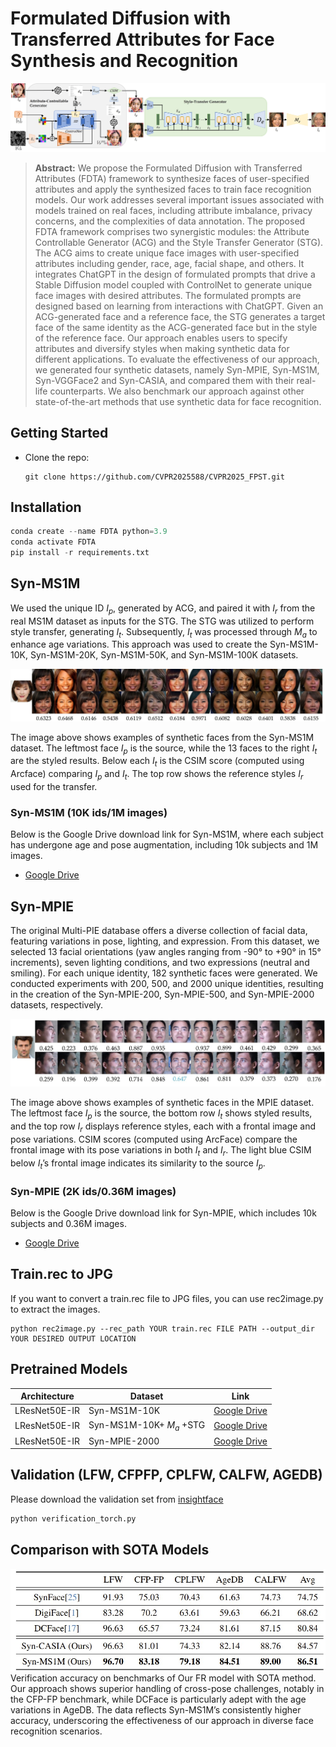 # Formulated Diffusion with Transferred Attributes for Face Synthesis and Recognition
![workflow.png](workflow6.jpg)
> **Abstract:** We propose the Formulated Diffusion with Transferred Attributes (FDTA) framework to synthesize faces of user-specified attributes and apply the synthesized faces to train face recognition models. Our work addresses several important issues associated with models trained on real faces, including attribute imbalance, privacy concerns, and the complexities of data annotation. The proposed FDTA framework comprises two synergistic modules: the Attribute Controllable Generator (ACG) and the Style Transfer Generator (STG). The ACG aims to create unique face images with user-specified attributes including gender, race, age, facial shape, and others. It integrates ChatGPT in the design of formulated prompts that drive a Stable Diffusion model coupled with ControlNet to generate unique face images with desired attributes. The formulated prompts are designed based on learning from interactions with ChatGPT. Given an ACG-generated face and a reference face, the STG generates a target face of the same identity as the ACG-generated face but in the style of the reference face. Our approach enables users to specify attributes and diversify styles when making synthetic data for different applications. To evaluate the effectiveness of our approach, we generated four synthetic datasets, namely Syn-MPIE, Syn-MS1M, Syn-VGGFace2 and Syn-CASIA, and compared them with their real-life counterparts. We also benchmark our approach against other state-of-the-art methods that use synthetic data for face recognition.
>
> 
## Getting Started
- Clone the repo:
    ```
    git clone https://github.com/CVPR2025588/CVPR2025_FPST.git
    ```
## Installation
```python
conda create --name FDTA python=3.9
conda activate FDTA
pip install -r requirements.txt
```
## Syn-MS1M 
We used the unique ID $I_p$, generated by ACG, and paired it with $I_r$ from the real MS1M dataset as inputs for the STG. The STG was utilized to perform style transfer, generating $I_t$. Subsequently, $I_t$ was processed through $M_a$ to enhance age variations. This approach was used to create the Syn-MS1M-10K, Syn-MS1M-20K, Syn-MS1M-50K, and Syn-MS1M-100K datasets.

![ms1m_sample.jpg](ms1m_sample.jpg)

The image above shows examples of synthetic faces from the Syn-MS1M dataset. The leftmost face $I_p$ is the source, while the 13 faces to the right $I_t$ are the styled results. Below each $I_t$ is the CSIM score (computed using Arcface) comparing $I_p$ and $I_t$. The top row shows the reference styles $I_r$ used for the transfer.

### Syn-MS1M (10K ids/1M images)
Below is the Google Drive download link for Syn-MS1M, where each subject has undergone age and pose augmentation, including 10k subjects and 1M images.
- [Google Drive](https://drive.google.com/drive/folders/1TN_FftxXr_IP0iqsnu11itPGpCyfpYTo?usp=sharing)

## Syn-MPIE 
The original Multi-PIE database offers a diverse collection of facial data, featuring variations in pose, lighting, and expression. From this dataset, we selected 13 facial orientations (yaw angles ranging from -90° to +90° in 15° increments), seven lighting conditions, and two expressions (neutral and smiling). For each unique identity, 182 synthetic faces were generated. We conducted experiments with 200, 500, and 2000 unique identities, resulting in the creation of the Syn-MPIE-200, Syn-MPIE-500, and Syn-MPIE-2000 datasets, respectively.

![mpie_sample.jpg](mpie_sample.jpg)

The image above shows examples of synthetic faces in the MPIE dataset. The leftmost face $I_p$ is the source, the bottom row $I_t$ shows styled results, and the top row $I_r$ displays reference styles, each with a frontal image and pose variations. CSIM scores (computed using ArcFace) compare the frontal image with its pose variations in both $I_t$ and $I_r$. The light blue CSIM below $I_t$’s frontal image indicates its similarity to the source $I_p$.

### Syn-MPIE (2K ids/0.36M images)
Below is the Google Drive download link for Syn-MPIE, which includes 10k subjects and 0.36M images.
- [Google Drive](https://drive.google.com/drive/folders/1NQgHm_CM7zgnXtq_Vs5K6Y3s3zmEu8ZT?usp=sharing)

## Train.rec to JPG  
If you want to convert a train.rec file to JPG files, you can use rec2image.py to extract the images.

```
python rec2image.py --rec_path YOUR train.rec FILE PATH --output_dir YOUR DESIRED OUTPUT LOCATION
```

## Pretrained Models
| Architecture | Dataset      | Link
|--------------|--------------|-----------|
| LResNet50E-IR          | Syn-MS1M-10K | [Google Drive](https://drive.google.com/drive/folders/1TIBF4dSXZeTUSshphV7YiV7E-OkdMYYV?usp=sharing) |
| LResNet50E-IR          | Syn-MS1M-10K+ $M_a$ +STG | [Google Drive](https://drive.google.com/drive/folders/170Ympy3Ko_SaRtvhoB1kH4kMqOBFPja7?usp=sharing) |
| LResNet50E-IR          | Syn-MPIE-2000 | [Google Drive](https://drive.google.com/file/d/1MPU8gNiK9E1sBe_p6kLj4juPMR4o_nQF/view?usp=sharing) |

## Validation (LFW, CFPFP, CPLFW, CALFW, AGEDB)
Please download the validation set from [insightface](https://github.com/deepinsight/insightface/tree/master/recognition/_datasets_)
```python
python verification_torch.py
```

## Comparison with SOTA Models 
![table1.jpg](table1.jpg)
Verification accuracy on benchmarks of Our FR model with SOTA method. Our approach shows superior handling of cross-pose challenges, 
notably in the CFP-FP benchmark, while DCFace is particularly adept with the age variations in AgeDB. 
The data reflects Syn-MS1M’s consistently higher accuracy, underscoring the effectiveness of our approach in diverse face recognition scenarios.
